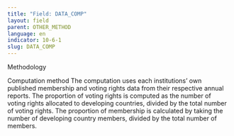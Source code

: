 ```yaml
---
title: "Field: DATA_COMP"
layout: field
parent: OTHER_METHOD
language: en
indicator: 10-6-1
slug: DATA_COMP
---
```

Methodology

Computation method
The computation uses each institutions’ own published membership and voting rights data from their respective annual reports. The proportion of voting rights is computed as the number of voting rights allocated to developing countries, divided by the total number of voting rights. The proportion of membership is calculated by taking the number of developing country members, divided by the total number of members.